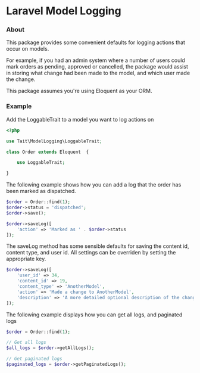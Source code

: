 Laravel Model Logging
=============

### About

This package provides some convenient defaults for logging actions that occur on models.

For example, if you had an admin system where a number of users could mark orders as pending, approved or cancelled, the package would assist in storing what change had been made to the model, and which user made the change.

This package assumes you're using Eloquent as your ORM.

### Example

Add the LoggableTrait to a model you want to log actions on

```php
<?php

use Tait\ModelLogging\LoggableTrait;

class Order extends Eloquent  {

    use LoggableTrait;

}
```

The following example shows how you can add a log that the order has been marked as dispatched.

```php
$order = Order::find(1);
$order->status = 'dispatched';
$order->save();

$order->saveLog([
    'action' => 'Marked as ' . $order->status
]);
```

The saveLog method has some sensible defaults for saving the content id, content type, and user id. All settings can be overriden by setting the appropriate key.

```php
$order->saveLog([
    'user_id' => 34,
    'content_id' => 19,
    'content_type' => 'AnotherModel',
    'action' => 'Made a change to AnotherModel',
    'description' => 'A more detailed optional description of the change made to the model',
]);
```

The following example displays how you can get all logs, and paginated logs

```php
$order = Order::find(1);

// Get all logs
$all_logs = $order->getAllLogs();

// Get paginated logs
$paginated_logs = $order->getPaginatedLogs();
```
